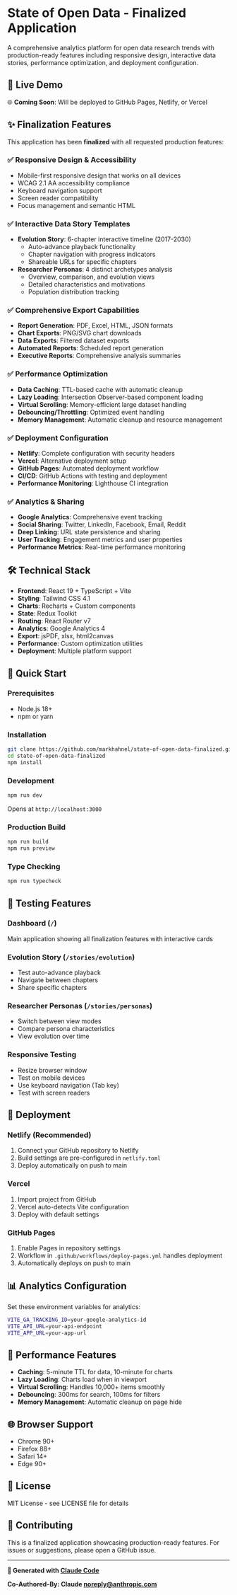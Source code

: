 # State of Open Data - Finalized Application

A comprehensive analytics platform for open data research trends with production-ready features including responsive design, interactive data stories, performance optimization, and deployment configuration.

## 🚀 Live Demo

🌐 **Coming Soon**: Will be deployed to GitHub Pages, Netlify, or Vercel

## ✨ Finalization Features

This application has been **finalized** with all requested production features:

### ✅ **Responsive Design & Accessibility**
- Mobile-first responsive design that works on all devices
- WCAG 2.1 AA accessibility compliance
- Keyboard navigation support
- Screen reader compatibility
- Focus management and semantic HTML

### ✅ **Interactive Data Story Templates**
- **Evolution Story**: 6-chapter interactive timeline (2017-2030)
  - Auto-advance playback functionality
  - Chapter navigation with progress indicators
  - Shareable URLs for specific chapters
- **Researcher Personas**: 4 distinct archetypes analysis
  - Overview, comparison, and evolution views
  - Detailed characteristics and motivations
  - Population distribution tracking

### ✅ **Comprehensive Export Capabilities**
- **Report Generation**: PDF, Excel, HTML, JSON formats
- **Chart Exports**: PNG/SVG chart downloads
- **Data Exports**: Filtered dataset exports
- **Automated Reports**: Scheduled report generation
- **Executive Reports**: Comprehensive analysis summaries

### ✅ **Performance Optimization**
- **Data Caching**: TTL-based cache with automatic cleanup
- **Lazy Loading**: Intersection Observer-based component loading
- **Virtual Scrolling**: Memory-efficient large dataset handling
- **Debouncing/Throttling**: Optimized event handling
- **Memory Management**: Automatic cleanup and resource management

### ✅ **Deployment Configuration**
- **Netlify**: Complete configuration with security headers
- **Vercel**: Alternative deployment setup
- **GitHub Pages**: Automated deployment workflow
- **CI/CD**: GitHub Actions with testing and deployment
- **Performance Monitoring**: Lighthouse CI integration

### ✅ **Analytics & Sharing**
- **Google Analytics**: Comprehensive event tracking
- **Social Sharing**: Twitter, LinkedIn, Facebook, Email, Reddit
- **Deep Linking**: URL state persistence and sharing
- **User Tracking**: Engagement metrics and user properties
- **Performance Metrics**: Real-time performance monitoring

## 🛠️ Technical Stack

- **Frontend**: React 19 + TypeScript + Vite
- **Styling**: Tailwind CSS 4.1
- **Charts**: Recharts + Custom components
- **State**: Redux Toolkit
- **Routing**: React Router v7
- **Analytics**: Google Analytics 4
- **Export**: jsPDF, xlsx, html2canvas
- **Performance**: Custom optimization utilities
- **Deployment**: Multiple platform support

## 🚀 Quick Start

### Prerequisites
- Node.js 18+ 
- npm or yarn

### Installation
```bash
git clone https://github.com/markhahnel/state-of-open-data-finalized.git
cd state-of-open-data-finalized
npm install
```

### Development
```bash
npm run dev
```
Opens at `http://localhost:3000`

### Production Build
```bash
npm run build
npm run preview
```

### Type Checking
```bash
npm run typecheck
```

## 📱 Testing Features

### **Dashboard** (`/`)
Main application showing all finalization features with interactive cards

### **Evolution Story** (`/stories/evolution`)
- Test auto-advance playback
- Navigate between chapters
- Share specific chapters

### **Researcher Personas** (`/stories/personas`)
- Switch between view modes
- Compare persona characteristics
- View evolution over time

### **Responsive Testing**
- Resize browser window
- Test on mobile devices
- Use keyboard navigation (Tab key)
- Test with screen readers

## 🚀 Deployment

### Netlify (Recommended)
1. Connect your GitHub repository to Netlify
2. Build settings are pre-configured in `netlify.toml`
3. Deploy automatically on push to main

### Vercel
1. Import project from GitHub
2. Vercel auto-detects Vite configuration
3. Deploy with default settings

### GitHub Pages
1. Enable Pages in repository settings
2. Workflow in `.github/workflows/deploy-pages.yml` handles deployment
3. Automatically deploys on push to main

## 📊 Analytics Configuration

Set these environment variables for analytics:

```bash
VITE_GA_TRACKING_ID=your-google-analytics-id
VITE_API_URL=your-api-endpoint
VITE_APP_URL=your-app-url
```

## 🎯 Performance Features

- **Caching**: 5-minute TTL for data, 10-minute for charts
- **Lazy Loading**: Charts load when in viewport
- **Virtual Scrolling**: Handles 10,000+ items smoothly
- **Debouncing**: 300ms for search, 100ms for filters
- **Memory Management**: Automatic cleanup on page hide

## 🌐 Browser Support

- Chrome 90+
- Firefox 88+
- Safari 14+
- Edge 90+

## 📄 License

MIT License - see LICENSE file for details

## 🤝 Contributing

This is a finalized application showcasing production-ready features. For issues or suggestions, please open a GitHub issue.

---

**🤖 Generated with [Claude Code](https://claude.ai/code)**

**Co-Authored-By: Claude <noreply@anthropic.com>**